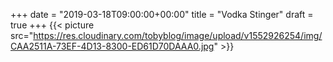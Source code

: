 +++
date = "2019-03-18T09:00:00+00:00"
title = "Vodka Stinger"
draft = true
+++
{{< picture src="https://res.cloudinary.com/tobyblog/image/upload/v1552926254/img/CAA2511A-73EF-4D13-8300-ED61D70DAAA0.jpg" >}}